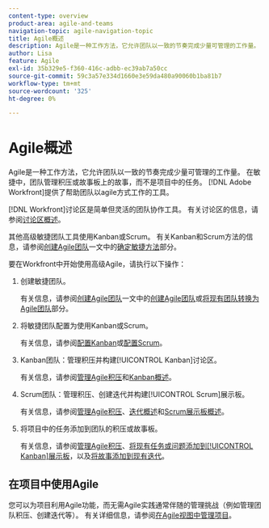 ```yaml
---
content-type: overview
product-area: agile-and-teams
navigation-topic: agile-navigation-topic
title: Agile概述
description: Agile是一种工作方法，它允许团队以一致的节奏完成少量可管理的工作量。 在敏捷中，团队管理积压或故事板上的故事，而不是项目中的任务。 [!DNL Adobe Workfront] 提供了一些工具，可帮助团队以敏捷方式工作。
author: Lisa
feature: Agile
exl-id: 35b329e5-f360-416c-adbb-ec39ab7a50cc
source-git-commit: 59c3a57e334d1660e3e59da480a90060b1ba81b7
workflow-type: tm+mt
source-wordcount: '325'
ht-degree: 0%

---
```


# Agile概述

Agile是一种工作方法，它允许团队以一致的节奏完成少量可管理的工作量。 在敏捷中，团队管理积压或故事板上的故事，而不是项目中的任务。 [!DNL Adobe Workfront]提供了帮助团队以agile方式工作的工具。

[!DNL Workfront]讨论区是简单但灵活的团队协作工具。 有关讨论区的信息，请参阅[讨论区概述](../agile/boards-overview.md)。

其他高级敏捷团队工具使用Kanban或Scrum。 有关Kanban和Scrum方法的信息，请参阅[创建Agile团队](../agile/get-started-with-agile-in-workfront/create-an-agile-team.md)一文中的[确定敏捷方法](../agile/get-started-with-agile-in-workfront/create-an-agile-team.md#deciding)部分。

要在Workfront中开始使用高级Agile，请执行以下操作：

1. 创建敏捷团队。

   有关信息，请参阅[创建Agile团队](../agile/get-started-with-agile-in-workfront/create-an-agile-team.md)一文中的[创建Agile团队](../agile/get-started-with-agile-in-workfront/create-an-agile-team.md/#create-an-agile-team-1)或[将现有团队转换为Agile团队](../agile/get-started-with-agile-in-workfront/create-an-agile-team.md#converting-an-existing-team-into-an-agaile-team)部分。

1. 将敏捷团队配置为使用Kanban或Scrum。

   有关信息，请参阅[配置Kanban](../agile/get-started-with-agile-in-workfront/configure-kanban.md)或[配置Scrum](../agile/get-started-with-agile-in-workfront/configure-scrum.md)。

1. Kanban团队：管理积压并构建[!UICONTROL Kanban]讨论区。

   有关信息，请参阅[管理Agile积压](../agile/work-in-an-agile-environment/manage-the-agile-backlog.md)和[Kanban概述](../agile/use-kanban-in-an-agile-team/kanban-overview.md)。

1. Scrum团队：管理积压、创建迭代并构建[!UICONTROL Scrum]展示板。

   有关信息，请参阅[管理Agile积压](../agile/work-in-an-agile-environment/manage-the-agile-backlog.md)、[迭代概述](../agile/use-scrum-in-an-agile-team/iterations/iterations-overview.md)和[Scrum展示板概述](../agile/use-scrum-in-an-agile-team/scrum-board/scrum-board-overview.md)。

1. 将项目中的任务添加到团队的积压或故事板。

   有关信息，请参阅[管理Agile积压](../agile/work-in-an-agile-environment/manage-the-agile-backlog.md)、[将现有任务或问题添加到[!UICONTROL Kanban]展示板](../agile/use-kanban-in-an-agile-team/add-existing-tasks-or-issues-to-the-kanban-board.md)，以及[将故事添加到现有迭代](../agile/use-scrum-in-an-agile-team/iterations/add-stories-to-existing-iteration.md)。

## 在项目中使用Agile

您可以为项目利用Agile功能，而无需Agile实践通常伴随的管理挑战（例如管理团队积压、创建迭代等）。 有关详细信息，请参阅[在Agile视图中管理项目](/help/quicksilver/manage-work/projects/manage-projects/manage-projects-in-agile-view.md)。
